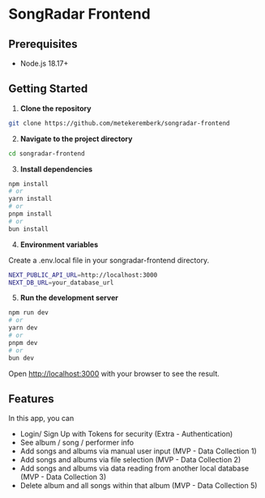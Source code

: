 # SongRadar Frontend

## Prerequisites

- Node.js 18.17+

## Getting Started

1. **Clone the repository**

```bash
git clone https://github.com/metekeremberk/songradar-frontend
```

2. **Navigate to the project directory**

```bash
cd songradar-frontend
```

3. **Install dependencies**

```bash
npm install
# or
yarn install
# or
pnpm install
# or
bun install
```

4. **Environment variables**

Create a .env.local file in your songradar-frontend directory.

```bash
NEXT_PUBLIC_API_URL=http://localhost:3000
NEXT_DB_URL=your_database_url
```

5. **Run the development server**

```bash
npm run dev
# or
yarn dev
# or
pnpm dev
# or
bun dev
```

Open [http://localhost:3000](http://localhost:3000) with your browser to see the result.

## Features
In this app, you can
 * Login/ Sign Up with Tokens for security (Extra - Authentication)
 * See album / song / performer info
 * Add songs and albums via manual user input (MVP - Data Collection 1)
 * Add songs and albums via file selection (MVP - Data Collection 2)
 * Add songs and albums via data reading from another local database (MVP - Data Collection 3)
 * Delete album and all songs within that album (MVP - Data Collection 5)
